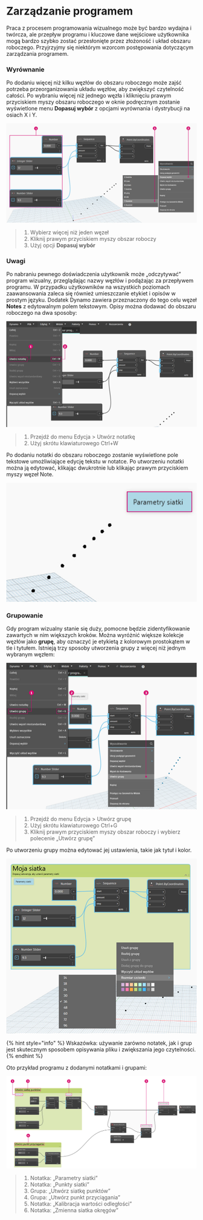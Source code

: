 # Zarządzanie programem

Praca z procesem programowania wizualnego może być bardzo wydajna i twórcza, ale przepływ programu i kluczowe dane wejściowe użytkownika mogą bardzo szybko zostać przesłonięte przez złożoność i układ obszaru roboczego. Przyjrzyjmy się niektórym wzorcom postępowania dotyczącym zarządzania programem.

### Wyrównanie 

Po dodaniu więcej niż kilku węzłów do obszaru roboczego może zajść potrzeba przeorganizowania układu węzłów, aby zwiększyć czytelność całości. Po wybraniu więcej niż jednego węzła i kliknięciu prawym przyciskiem myszy obszaru roboczego w oknie podręcznym zostanie wyświetlone menu **Dopasuj wybór** z opcjami wyrównania i dystrybucji na osiach X i Y.

![](./images/4/managingyourprogram-alignment.jpg)

> 1. Wybierz więcej niż jeden węzeł
> 2. Kliknij prawym przyciskiem myszy obszar roboczy
> 3. Użyj opcji **Dopasuj wybór**

### Uwagi 

Po nabraniu pewnego doświadczenia użytkownik może „odczytywać” program wizualny, przeglądając nazwy węzłów i podążając za przepływem programu. W przypadku użytkowników na wszystkich poziomach zaawansowania zaleca się również umieszczanie etykiet i opisów w prostym języku. Dodatek Dynamo zawiera przeznaczony do tego celu węzeł **Notes** z edytowalnym polem tekstowym. Opisy można dodawać do obszaru roboczego na dwa sposoby:

![](./images/4/managingyourprogram-notes.jpg)

> 1. Przejdź do menu Edycja > Utwórz notatkę
> 2. Użyj skrótu klawiaturowego Ctrl+W

Po dodaniu notatki do obszaru roboczego zostanie wyświetlone pole tekstowe umożliwiające edycję tekstu w notatce. Po utworzeniu notatki można ją edytować, klikając dwukrotnie lub klikając prawym przyciskiem myszy węzeł Note.

![](./images/4/managingyourprogram-notes02.jpg)

### Grupowanie 

Gdy program wizualny stanie się duży, pomocne będzie zidentyfikowanie zawartych w nim większych kroków. Można wyróżnić większe kolekcje węzłów jako **grupę**, aby oznaczyć je etykietą z kolorowym prostokątem w tle i tytułem. Istnieją trzy sposoby utworzenia grupy z więcej niż jednym wybranym węzłem:

![](./images/4/managingyourprogram-grouping01.jpg)

> 1. Przejdź do menu Edycja > Utwórz grupę
> 2. Użyj skrótu klawiaturowego Ctrl+G
> 3. Kliknij prawym przyciskiem myszy obszar roboczy i wybierz polecenie „Utwórz grupę”

Po utworzeniu grupy można edytować jej ustawienia, takie jak tytuł i kolor. 

![](./images/4/managingyourprogram-grouping02.jpg)

{% hint style="info" %} Wskazówka: używanie zarówno notatek, jak i grup jest skutecznym sposobem opisywania pliku i zwiększania jego czytelności. {% endhint %}

Oto przykład programu z dodanymi notatkami i grupami:

![](./images/4/managingyourprogram-grouping03.jpg)

> 1. Notatka: „Parametry siatki”
> 2. Notatka: „Punkty siatki”
> 3. Grupa: „Utwórz siatkę punktów”
> 4. Grupa: „Utwórz punkt przyciągania”
> 5. Notatka: „Kalibracja wartości odległości”
> 6. Notatka: „Zmienna siatka okręgów”
